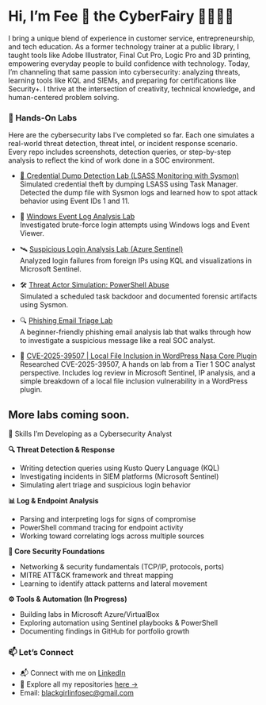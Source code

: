 # Hi, I’m Fee 💖 the CyberFairy 🧚🏾‍♀️✨

I bring a unique blend of experience in customer service, entrepreneurship, and tech education. As a former technology trainer at a public library, I taught tools like Adobe Illustrator, Final Cut Pro, Logic Pro and 3D printing, empowering everyday people to build confidence with technology. Today, I’m channeling that same passion into cybersecurity: analyzing threats, learning tools like KQL and SIEMs, and preparing for certifications like Security+. I thrive at the intersection of creativity, technical knowledge, and human-centered problem solving.

### 🔬 Hands-On Labs

Here are the cybersecurity labs I’ve completed so far. Each one simulates a real-world threat detection, threat intel, or incident response scenario. Every repo includes screenshots, detection queries, or step-by-step analysis to reflect the kind of work done in a SOC environment.

- [🧪 Credential Dump Detection Lab (LSASS Monitoring with Sysmon)](https://github.com/blackgirlinfosec/credential-dump-detection-lab)
  Simulated credential theft by dumping LSASS using Task Manager. Detected the dump file with Sysmon logs and learned how to spot attack behavior using Event IDs 1 and 11.

- 🧠 [Windows Event Log Analysis Lab](https://github.com/blackgirlinfosec/windows-event-log-analysis-lab)  
  Investigated brute-force login attempts using Windows logs and Event Viewer.

- 🛰️ [Suspicious Login Analysis Lab (Azure Sentinel)](https://github.com/blackgirlinfosec/suspicious-login-analysis-lab)  
  Analyzed login failures from foreign IPs using KQL and visualizations in Microsoft Sentinel.

- 🛠️ [Threat Actor Simulation: PowerShell Abuse](https://github.com/blackgirlinfosec/scheduled-task-persistence-lab)  
  Simulated a scheduled task backdoor and documented forensic artifacts using Sysmon.

- 🔍 [Phishing Email Triage Lab](https://github.com/blackgirlinfosec/soc-analyst-lab-phishing-investigation)  
  A beginner-friendly phishing email analysis lab that walks through how to investigate a suspicious message like a real SOC analyst.

- 🧷 [CVE-2025-39507 | Local File Inclusion in WordPress Nasa Core Plugin](https://github.com/blackgirlinfosec/cve-lfi-lab)  
  Researched CVE-2025-39507, A hands on lab from a Tier 1 SOC analyst perspective. Includes log review in Microsoft Sentinel, IP analysis, and a simple breakdown of a local file inclusion vulnerability in a WordPress plugin.

More labs coming soon.
---
  
🧠 Skills I’m Developing as a Cybersecurity Analyst

**🔍 Threat Detection & Response**
- Writing detection queries using Kusto Query Language (KQL)
- Investigating incidents in SIEM platforms (Microsoft Sentinel)
- Simulating alert triage and suspicious login behavior

**📊 Log & Endpoint Analysis**
- Parsing and interpreting logs for signs of compromise
- PowerShell command tracing for endpoint activity
- Working toward correlating logs across multiple sources

**🔐 Core Security Foundations**
- Networking & security fundamentals (TCP/IP, protocols, ports)
- MITRE ATT&CK framework and threat mapping
- Learning to identify attack patterns and lateral movement

**⚙️ Tools & Automation (In Progress)**
- Building labs in Microsoft Azure/VirtualBox
- Exploring automation using Sentinel playbooks & PowerShell
- Documenting findings in GitHub for portfolio growth


### 📫 Let’s Connect
- 📬 Connect with me on [LinkedIn](https://www.linkedin.com/in/fee-bolden/)  
- 📂 Explore all my repositories [here →](https://github.com/blackgirlinfosec?tab=repositories)
- Email: blackgirlinfosec@gmail.com
